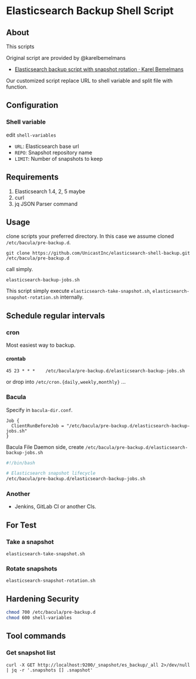 Elasticsearch Backup Shell Script
==============================================

About
-------------

This scripts

Original script are provided by @karelbemelmans

- [Elasticsearch backup script with snapshot rotation · Karel Bemelmans](https://www.karelbemelmans.com/2015/03/elasticsearch-backup-script-with-snapshot-rotation/)

Our customized script replace URL to shell variable and split file with function.

Configuration
------------------------

### Shell variable

edit `shell-variables`

- `URL`: Elasticsearch base url
- `REPO`: Snapshot repository name
- `LIMIT`: Number of snapshots to keep

Requirements
------------------------

1. Elasticsearch 1.4, 2, 5 maybe
1. curl
1. jq JSON Parser command

Usage
-----------------

clone scripts your preferred directory. In this case we assume cloned `/etc/bacula/pre-backup.d`.

```
git clone https://github.com/UnicastInc/elasticsearch-shell-backup.git /etc/bacula/pre-backup.d
```

call simply.

```
elasticsearch-backup-jobs.sh
```

This script simply execute `elasticsearch-take-snapshot.sh`, `elasticsearch-snapshot-rotation.sh` internally.

Schedule regular intervals
---------------------------------------

### cron

Most easiest way to backup.

#### crontab

```
45 23 * * *    /etc/bacula/pre-backup.d/elasticsearch-backup-jobs.sh
```

or drop into `/etc/cron.{daily,weekly,monthly}` ...

### Bacula

Specify in `bacula-dir.conf`.

```
Job {
  ClientRunBeforeJob = "/etc/bacula/pre-backup.d/elasticsearch-backup-jobs.sh"
}
```

Bacula File Daemon side, create `/etc/bacula/pre-backup.d/elasticsearch-backup-jobs.sh`

```bash
#!/bin/bash

# Elasticsearch snapshot lifecycle
/etc/bacula/pre-backup.d/elasticsearch-backup-jobs.sh
```

### Another

- Jenkins, GitLab CI or another CIs.

For Test
---------------

### Take a snapshot

```
elasticsearch-take-snapshot.sh
```

### Rotate snapshots

```
elasticsearch-snapshot-rotation.sh
```

Hardening Security
------------------------------------------

```bash
chmod 700 /etc/bacula/pre-backup.d
chmod 600 shell-variables
```

Tool commands
------------------------

### Get snapshot list

```
curl -X GET http://localhost:9200/_snapshot/es_backup/_all 2>/dev/null | jq -r '.snapshots [] .snapshot'
```


